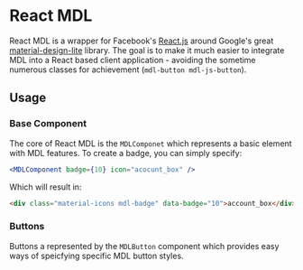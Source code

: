 # React MDL

React MDL is a wrapper for Facebook's [React.js](http://facebook.github.io/react/)
around Google's great [material-design-lite](http://www.getmdl.io/) library.
The goal is to make it much easier to integrate MDL into a React based client
application - avoiding the sometime numerous classes for achievement
(`mdl-button mdl-js-button`).

## Usage

### Base Component

The core of React MDL is the `MDLComponet` which represents a basic element with
MDL features. To create a badge, you can simply specify:

```jsx
<MDLComponent badge={10} icon="acocunt_box" />
```

Which will result in:

```html
<div class="material-icons mdl-badge" data-badge="10">account_box</div>
```

### Buttons

Buttons a represented by the `MDLButton` component which provides easy ways of
speicfying specific MDL button styles.
